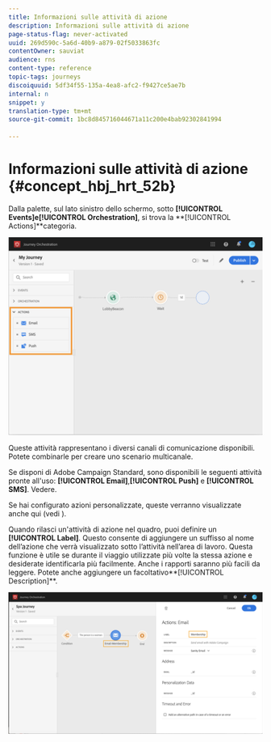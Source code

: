 ```yaml
---
title: Informazioni sulle attività di azione
description: Informazioni sulle attività di azione
page-status-flag: never-activated
uuid: 269d590c-5a6d-40b9-a879-02f5033863fc
contentOwner: sauviat
audience: rns
content-type: reference
topic-tags: journeys
discoiquuid: 5df34f55-135a-4ea8-afc2-f9427ce5ae7b
internal: n
snippet: y
translation-type: tm+mt
source-git-commit: 1bc8d845716044671a11c200e4bab92302841994

---
```



# Informazioni sulle attività di azione {#concept_hbj_hrt_52b}

Dalla palette, sul lato sinistro dello schermo, sotto **[!UICONTROL Events]**e**[!UICONTROL Orchestration]**, si trova la **[!UICONTROL Actions]**categoria.

![](../assets/journey58.png)

Queste attività rappresentano i diversi canali di comunicazione disponibili. Potete combinarle per creare uno scenario multicanale.

Se disponi di Adobe Campaign Standard, sono disponibili le seguenti attività pronte all&#39;uso: **[!UICONTROL Email]**,**[!UICONTROL Push]** e **[!UICONTROL SMS]**. Vedere[](../building-journeys/using-adobe-campaign-actions.md).

Se hai configurato azioni personalizzate, queste verranno visualizzate anche qui (vedi [](../building-journeys/using-custom-actions.md)).

Quando rilasci un&#39;attività di azione nel quadro, puoi definire un **[!UICONTROL Label]**. Questo consente di aggiungere un suffisso al nome dell’azione che verrà visualizzato sotto l’attività nell’area di lavoro. Questa funzione è utile se durante il viaggio utilizzate più volte la stessa azione e desiderate identificarla più facilmente. Anche i rapporti saranno più facili da leggere. Potete anche aggiungere un facoltativo**[!UICONTROL Description]**.

![](../assets/journey59bis.png)

